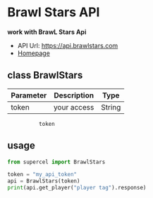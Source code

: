 # Brawl Stars API

**work with BrawL Stars Api**
  * API Url: https://api.brawlstars.com
  * [Homepage](https://developer.brawlstars.com)

## class BrawlStars

| Parameter | Description  |  Type  |
|-----------|--------------|--------|
|  token    | your access  | String |
              token
## usage
```python
from supercel import BrawlStars

token = "my_api_token"
api = BrawlStars(token)
print(api.get_player("player tag").response)
``` 


